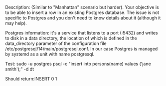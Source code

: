 Description: (Similar to "Manhattan" scenario but harder). Your objective is to be able to insert a row in an existing Postgres database. The issue is not specific to Postgres and you don't need to know details about it (although it may help).

Postgres information: it's a service that listens to a port (:5432) and writes to disk in a data directory, the location of which is defined in the data_directory parameter of the configuration file /etc/postgresql/14/main/postgresql.conf. In our case Postgres is managed by systemd as a unit with name postgresql.

Test: sudo -u postgres psql -c "insert into persons(name) values ('jane smith');" -d dt

Should return:INSERT 0 1
